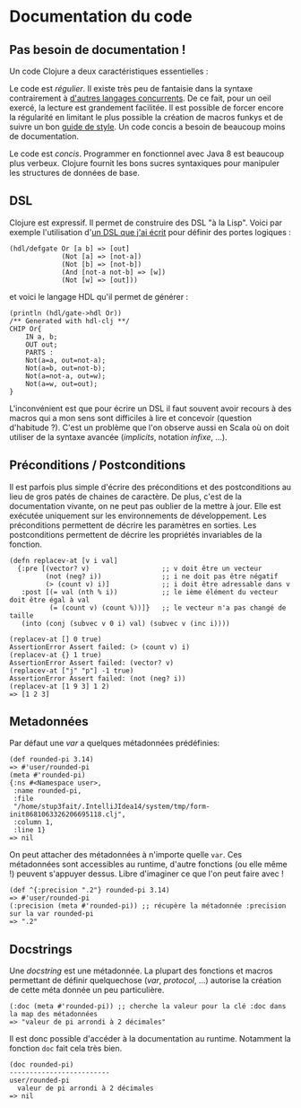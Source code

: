 # Documentation du code

## Pas besoin de documentation !

Un code Clojure a deux caractéristiques essentielles :


Le code est *régulier*. Il existe très peu de fantaisie dans la syntaxe contrairement à [d'autres langages concurrents](http://brenocon.com/scalacheat). De ce fait, pour un oeil exercé, la lecture est grandement facilitée. Il est possible de forcer encore la régularité en limitant le plus possible la création de macros funkys et de suivre un bon [guide de style](https://github.com/bbatsov/clojure-style-guide).
Un code concis a besoin de beaucoup moins de documentation.


Le code est *concis*. Programmer en fonctionnel avec Java 8 est beaucoup plus verbeux. Clojure fournit les bons sucres syntaxiques pour manipuler les structures de données de base. 

## DSL

Clojure est expressif. Il permet de construire des DSL "à la Lisp". Voici par exemple l'utilisation d'[un DSL que j'ai écrit](https://github.com/jprudent/hdl-clj/blob/master/src/hdl_clj/core.clj) pour définir des portes logiques :

    (hdl/defgate Or [a b] => [out]
                 (Not [a] => [not-a])
                 (Not [b] => [not-b])
                 (And [not-a not-b] => [w])
                 (Not [w] => [out]))
             
et voici le langage HDL qu'il permet de générer :

    (println (hdl/gate->hdl Or))
    /** Generated with hdl-clj **/
    CHIP Or{
        IN a, b;
        OUT out;
        PARTS :
        Not(a=a, out=not-a);
        Not(a=b, out=not-b);
        Not(a=not-a, out=w);
        Not(a=w, out=out);
    }

L'inconvénient est que pour écrire un DSL il faut souvent avoir recours à des macros qui a mon sens sont difficiles à lire et concevoir (question d'habitude ?). C'est un problème que l'on observe aussi en Scala où on doit utiliser de la syntaxe avancée (_implicits_, notation _infixe_, ...).

## Préconditions / Postconditions
Il est parfois plus simple d'écrire des préconditions et des postconditions au lieu de gros patés de chaines de caractère. De plus, c'est de la documentation vivante, on ne peut pas oublier de la mettre à jour. Elle est exécutée uniquement sur les environnements de développement. Les préconditions permettent de décrire les paramètres en sorties. Les postconditions permettent de décrire les propriétés invariables de la fonction.

    (defn replacev-at [v i val]
      {:pre [(vector? v)                  ;; v doit être un vecteur
             (not (neg? i))               ;; i ne doit pas être négatif
             (> (count v) i)]             ;; i doit être adressable dans v
       :post [(= val (nth % i))           ;; le ième élément du vecteur doit être égal à val
              (= (count v) (count %))]}   ;; le vecteur n'a pas changé de taille
       (into (conj (subvec v 0 i) val) (subvec v (inc i))))
        
    (replacev-at [] 0 true)
    AssertionError Assert failed: (> (count v) i)
    (replacev-at {} 1 true)
    AssertionError Assert failed: (vector? v)
    (replacev-at ["j" "p"] -1 true)
    AssertionError Assert failed: (not (neg? i))
    (replacev-at [1 9 3] 1 2)
    => [1 2 3]


## Metadonnées
Par défaut une _var_ a quelques métadonnées prédéfinies:

    (def rounded-pi 3.14)
    => #'user/rounded-pi
    (meta #'rounded-pi)
    {:ns #<Namespace user>,
     :name rounded-pi,
     :file
     "/home/stup3fait/.IntelliJIdea14/system/tmp/form-init8681063326206695118.clj",
     :column 1,
     :line 1}
    => nil
    
On peut attacher des métadonnées à n'importe quelle `var`.
Ces métadonnées sont accessibles au runtime, d'autre fonctions (ou elle même !) peuvent s'appuyer dessus. Libre d'imaginer ce que l'on peut faire avec !

    (def ^{:precision ".2"} rounded-pi 3.14)
    => #'user/rounded-pi
    (:precision (meta #'rounded-pi)) ;; récupère la métadonnée :precision sur la var rounded-pi
    => ".2"

## Docstrings

Une _docstring_ est une métadonnée. La plupart des fonctions et macros permettant de définir quelquechose (_var_, _protocol_, ...) autorise la création de cette méta donnée un peu particulière.

    (:doc (meta #'rounded-pi)) ;; cherche la valeur pour la clé :doc dans la map des métadonnées
    => "valeur de pi arrondi à 2 décimales"

Il est donc possible d'accéder à la documentation au runtime. Notamment la fonction `doc` fait cela très bien.

    (doc rounded-pi)
    -------------------------
    user/rounded-pi
      valeur de pi arrondi à 2 décimales
    => nil

 
